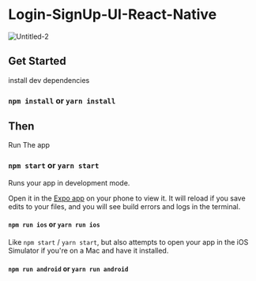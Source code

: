 # Login-SignUp-UI-React-Native

![Untitled-2](https://github.com/AmilaThushara/Signup-Login/assets/80099554/b06969ee-dec9-4cbc-a6ad-90da61eb7f74)



## Get Started

install dev dependencies

### `npm install` or `yarn install`

## Then

Run The app

### `npm start` or `yarn start`

Runs your app in development mode.

Open it in the [Expo app](https://expo.io) on your phone to view it. It will reload if you save edits to your files, and you will see build errors and logs in the terminal.

#### `npm run ios` or `yarn run ios`

Like `npm start` / `yarn start`, but also attempts to open your app in the iOS Simulator if you're on a Mac and have it installed.

#### `npm run android` or `yarn run android`


<br />


